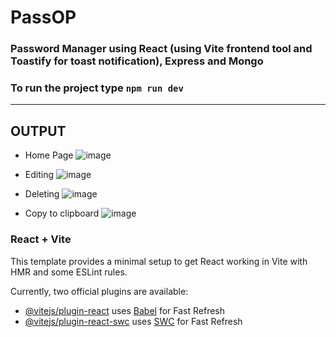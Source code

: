 # PassOP
### Password Manager using React (using Vite frontend tool and Toastify for toast notification), Express and Mongo
### To run the project type ``` npm run dev ```
---
## OUTPUT

- Home Page
![image](https://github.com/user-attachments/assets/bcc548c7-0553-4e30-ab10-43fcded4b513)

- Editing
![image](https://github.com/user-attachments/assets/13ef6e5e-a6e1-473f-848a-135ad6cfbe13)

- Deleting
![image](https://github.com/user-attachments/assets/f16211ee-1a5a-4f92-90b9-cde118f6cb68)

- Copy to clipboard
![image](https://github.com/user-attachments/assets/093696f1-26ff-45ae-b410-ed47b92ba692)


### React + Vite
This template provides a minimal setup to get React working in Vite with HMR and some ESLint rules.

Currently, two official plugins are available:

- [@vitejs/plugin-react](https://github.com/vitejs/vite-plugin-react/blob/main/packages/plugin-react/README.md) uses [Babel](https://babeljs.io/) for Fast Refresh
- [@vitejs/plugin-react-swc](https://github.com/vitejs/vite-plugin-react-swc) uses [SWC](https://swc.rs/) for Fast Refresh
